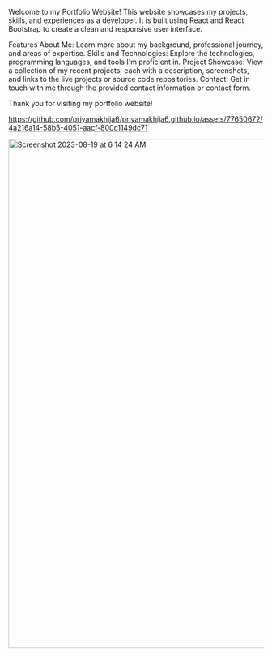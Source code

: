 Welcome to my Portfolio Website! This website showcases my projects, skills, and experiences as a developer. It is built using React and React Bootstrap to create a clean and responsive user interface.

Features
About Me: Learn more about my background, professional journey, and areas of expertise.
Skills and Technologies: Explore the technologies, programming languages, and tools I'm proficient in.
Project Showcase: View a collection of my recent projects, each with a description, screenshots, and links to the live projects or source code repositories.
Contact: Get in touch with me through the provided contact information or contact form.


Thank you for visiting my portfolio website!





https://github.com/priyamakhija6/priyamakhija6.github.io/assets/77650672/4a216a14-58b5-4051-aacf-800c1149dc71



<img width="1004" alt="Screenshot 2023-08-19 at 6 14 24 AM" src="https://github.com/priyamakhija6/priyamakhija6.github.io/assets/77650672/f186b3e9-9163-407a-9443-4a04ee29d030">
